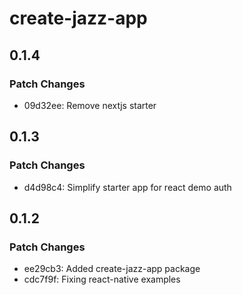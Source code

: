 # create-jazz-app

## 0.1.4

### Patch Changes

- 09d32ee: Remove nextjs starter

## 0.1.3

### Patch Changes

- d4d98c4: Simplify starter app for react demo auth

## 0.1.2

### Patch Changes

- ee29cb3: Added create-jazz-app package
- cdc7f9f: Fixing react-native examples
